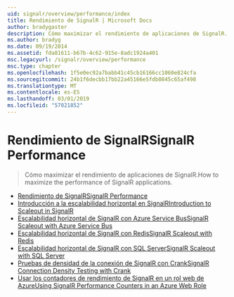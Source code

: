 ```yaml
---
uid: signalr/overview/performance/index
title: Rendimiento de SignalR | Microsoft Docs
author: bradygaster
description: Cómo maximizar el rendimiento de aplicaciones de SignalR.
ms.author: bradyg
ms.date: 09/19/2014
ms.assetid: fda81611-b67b-4c62-915e-8adc1924a401
msc.legacyurl: /signalr/overview/performance
msc.type: chapter
ms.openlocfilehash: 1f5e0ec92a7babb41c45cb16166cc1060e824cfa
ms.sourcegitcommit: 24b1f6decbb17bb22a45166e5fdb0845c65af498
ms.translationtype: MT
ms.contentlocale: es-ES
ms.lasthandoff: 03/01/2019
ms.locfileid: "57021852"
---
```

<a name="signalr-performance"></a><span data-ttu-id="daece-103">Rendimiento de SignalR</span><span class="sxs-lookup"><span data-stu-id="daece-103">SignalR Performance</span></span>
====================
> <span data-ttu-id="daece-104">Cómo maximizar el rendimiento de aplicaciones de SignalR.</span><span class="sxs-lookup"><span data-stu-id="daece-104">How to maximize the performance of SignalR applications.</span></span>


- [<span data-ttu-id="daece-105">Rendimiento de SignalR</span><span class="sxs-lookup"><span data-stu-id="daece-105">SignalR Performance</span></span>](signalr-performance.md)
- [<span data-ttu-id="daece-106">Introducción a la escalabilidad horizontal en SignalR</span><span class="sxs-lookup"><span data-stu-id="daece-106">Introduction to Scaleout in SignalR</span></span>](scaleout-in-signalr.md)
- [<span data-ttu-id="daece-107">Escalabilidad horizontal de SignalR con Azure Service Bus</span><span class="sxs-lookup"><span data-stu-id="daece-107">SignalR Scaleout with Azure Service Bus</span></span>](scaleout-with-windows-azure-service-bus.md)
- [<span data-ttu-id="daece-108">Escalabilidad horizontal de SignalR con Redis</span><span class="sxs-lookup"><span data-stu-id="daece-108">SignalR Scaleout with Redis</span></span>](scaleout-with-redis.md)
- [<span data-ttu-id="daece-109">Escalabilidad horizontal de SignalR con SQL Server</span><span class="sxs-lookup"><span data-stu-id="daece-109">SignalR Scaleout with SQL Server</span></span>](scaleout-with-sql-server.md)
- [<span data-ttu-id="daece-110">Pruebas de densidad de la conexión de SignalR con Crank</span><span class="sxs-lookup"><span data-stu-id="daece-110">SignalR Connection Density Testing with Crank</span></span>](signalr-connection-density-testing-with-crank.md)
- [<span data-ttu-id="daece-111">Usar los contadores de rendimiento de SignalR en un rol web de Azure</span><span class="sxs-lookup"><span data-stu-id="daece-111">Using SignalR Performance Counters in an Azure Web Role</span></span>](using-signalr-performance-counters-in-an-azure-web-role.md)
